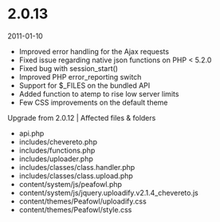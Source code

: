 # 2.0.13

2011-01-10

- Improved error handling for the Ajax requests
- Fixed issue regarding native json functions on PHP < 5.2.0
- Fixed bug with session_start()
- Improved PHP error_reporting switch
- Support for $_FILES on the bundled API
- Added function to atemp to rise low server limits
- Few CSS improvements on the default theme

Upgrade from 2.0.12 | Affected files & folders
- api.php
- includes/chevereto.php
- includes/functions.php
- includes/uploader.php
- includes/classes/class.handler.php
- includes/classes/class.upload.php
- content/system/js/peafowl.php
- content/system/js/jquery.uploadify.v2.1.4_chevereto.js
- content/themes/Peafowl/uploadify.css
- content/themes/Peafowl/style.css
